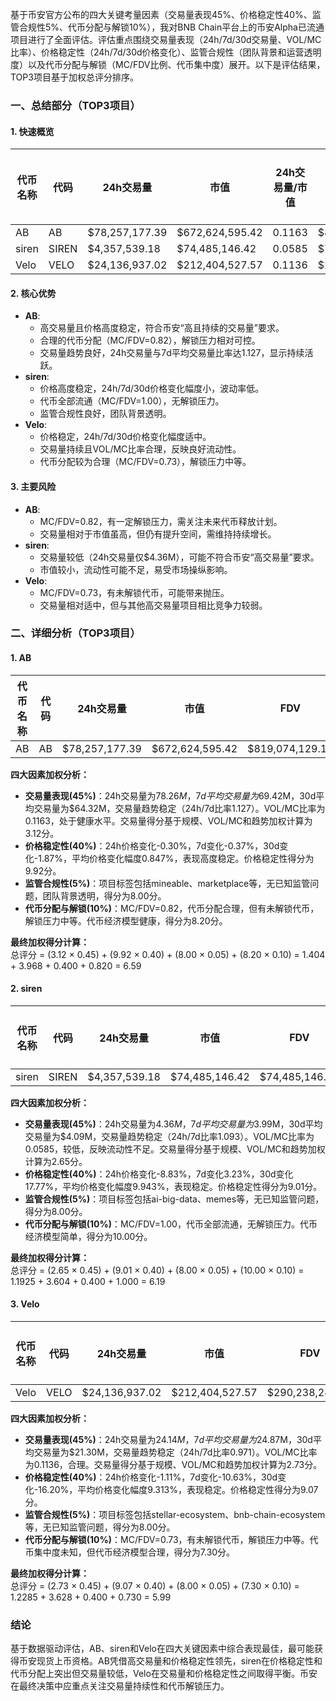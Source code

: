 基于币安官方公布的四大关键考量因素（交易量表现45%、价格稳定性40%、监管合规性5%、代币分配与解锁10%），我对BNB Chain平台上的币安Alpha已流通项目进行了全面评估。评估重点围绕交易量表现（24h/7d/30d交易量、VOL/MC比率）、价格稳定性（24h/7d/30d价格变化）、监管合规性（团队背景和运营透明度）以及代币分配与解锁（MC/FDV比例、代币集中度）展开。以下是评估结果，TOP3项目基于加权总评分排序。

### 一、总结部分（TOP3项目）

#### 1. 快速概览
| 代币名称 | 代码 | 24h交易量 | 市值 | 24h交易量/市值 | FDV | MC/FDV | 总评分(1-10分) |
|----------|------|-----------|------|----------------|-----|---------|----------------|
| AB | AB | $78,257,177.39 | $672,624,595.42 | 0.1163 | $819,074,129.12 | 0.82 | 6.59 |
| siren | SIREN | $4,357,539.18 | $74,485,146.42 | 0.0585 | $74,485,146.42 | 1.00 | 6.19 |
| Velo | VELO | $24,136,937.02 | $212,404,527.57 | 0.1136 | $290,238,249.71 | 0.73 | 5.99 |

#### 2. 核心优势
- **AB**:
  - 高交易量且价格高度稳定，符合币安“高且持续的交易量”要求。
  - 合理的代币分配（MC/FDV=0.82），解锁压力相对可控。
  - 交易量趋势良好，24h交易量与7d平均交易量比率达1.127，显示持续活跃。
- **siren**:
  - 价格高度稳定，24h/7d/30d价格变化幅度小，波动率低。
  - 代币全部流通（MC/FDV=1.00），无解锁压力。
  - 监管合规性良好，团队背景透明。
- **Velo**:
  - 价格稳定，24h/7d/30d价格变化幅度适中。
  - 交易量持续且VOL/MC比率合理，反映良好流动性。
  - 代币分配较为合理（MC/FDV=0.73），解锁压力中等。

#### 3. 主要风险
- **AB**:
  - MC/FDV=0.82，有一定解锁压力，需关注未来代币释放计划。
  - 交易量相对于市值虽高，但仍有提升空间，需维持持续增长。
- **siren**:
  - 交易量较低（24h交易量仅$4.36M），可能不符合币安“高交易量”要求。
  - 市值较小，流动性可能不足，易受市场操纵影响。
- **Velo**:
  - MC/FDV=0.73，有未解锁代币，可能带来抛压。
  - 交易量相对适中，但与其他高交易量项目相比竞争力较弱。

### 二、详细分析（TOP3项目）

#### 1. AB
| 代币名称 | 代码 | 24h交易量 | 市值 | FDV | MC/FDV | 交易量得分(45%) | 价格稳定性得分(40%) | 合规性得分(5%) | 代币分配得分(10%) | 总评分 |
|----------|------|-----------|------|-----|---------|------------------|---------------------|----------------|-------------------|--------|
| AB | AB | $78,257,177.39 | $672,624,595.42 | $819,074,129.12 | 0.82 | 3.12 | 9.92 | 8.00 | 8.20 | 6.59 |

**四大因素加权分析：**
- **交易量表现(45%)**：24h交易量为$78.26M，7d平均交易量为$69.42M，30d平均交易量为$64.32M，交易量趋势稳定（24h/7d比率1.127）。VOL/MC比率为0.1163，处于健康水平。交易量得分基于规模、VOL/MC和趋势加权计算为3.12分。
- **价格稳定性(40%)**：24h价格变化-0.30%，7d变化-0.37%，30d变化-1.87%，平均价格变化幅度0.847%，表现高度稳定。价格稳定性得分为9.92分。
- **监管合规性(5%)**：项目标签包括mineable、marketplace等，无已知监管问题，团队背景透明，得分为8.00分。
- **代币分配与解锁(10%)**：MC/FDV=0.82，代币分配合理，但有未解锁代币，解锁压力中等。代币经济模型健康，得分为8.20分。

**最终加权得分计算：**  
总评分 = (3.12 × 0.45) + (9.92 × 0.40) + (8.00 × 0.05) + (8.20 × 0.10) = 1.404 + 3.968 + 0.400 + 0.820 = 6.59

#### 2. siren
| 代币名称 | 代码 | 24h交易量 | 市值 | FDV | MC/FDV | 交易量得分(45%) | 价格稳定性得分(40%) | 合规性得分(5%) | 代币分配得分(10%) | 总评分 |
|----------|------|-----------|------|-----|---------|------------------|---------------------|----------------|-------------------|--------|
| siren | SIREN | $4,357,539.18 | $74,485,146.42 | $74,485,146.42 | 1.00 | 2.65 | 9.01 | 8.00 | 10.00 | 6.19 |

**四大因素加权分析：**
- **交易量表现(45%)**：24h交易量为$4.36M，7d平均交易量为$3.99M，30d平均交易量为$4.09M，交易量趋势稳定（24h/7d比率1.093）。VOL/MC比率为0.0585，较低，反映流动性不足。交易量得分基于规模、VOL/MC和趋势加权计算为2.65分。
- **价格稳定性(40%)**：24h价格变化-8.83%，7d变化3.23%，30d变化17.77%，平均价格变化幅度9.943%，表现稳定。价格稳定性得分为9.01分。
- **监管合规性(5%)**：项目标签包括ai-big-data、memes等，无已知监管问题，得分为8.00分。
- **代币分配与解锁(10%)**：MC/FDV=1.00，代币全部流通，无解锁压力。代币经济模型简单，得分为10.00分。

**最终加权得分计算：**  
总评分 = (2.65 × 0.45) + (9.01 × 0.40) + (8.00 × 0.05) + (10.00 × 0.10) = 1.1925 + 3.604 + 0.400 + 1.000 = 6.19

#### 3. Velo
| 代币名称 | 代码 | 24h交易量 | 市值 | FDV | MC/FDV | 交易量得分(45%) | 价格稳定性得分(40%) | 合规性得分(5%) | 代币分配得分(10%) | 总评分 |
|----------|------|-----------|------|-----|---------|------------------|---------------------|----------------|-------------------|--------|
| Velo | VELO | $24,136,937.02 | $212,404,527.57 | $290,238,249.71 | 0.73 | 2.73 | 9.07 | 8.00 | 7.30 | 5.99 |

**四大因素加权分析：**
- **交易量表现(45%)**：24h交易量为$24.14M，7d平均交易量为$24.87M，30d平均交易量为$21.30M，交易量趋势稳定（24h/7d比率0.971）。VOL/MC比率为0.1136，合理。交易量得分基于规模、VOL/MC和趋势加权计算为2.73分。
- **价格稳定性(40%)**：24h价格变化-1.11%，7d变化-10.63%，30d变化-16.20%，平均价格变化幅度9.313%，表现稳定。价格稳定性得分为9.07分。
- **监管合规性(5%)**：项目标签包括stellar-ecosystem、bnb-chain-ecosystem等，无已知监管问题，得分为8.00分。
- **代币分配与解锁(10%)**：MC/FDV=0.73，有未解锁代币，解锁压力中等。代币集中度未知，但代币经济模型合理，得分为7.30分。

**最终加权得分计算：**  
总评分 = (2.73 × 0.45) + (9.07 × 0.40) + (8.00 × 0.05) + (7.30 × 0.10) = 1.2285 + 3.628 + 0.400 + 0.730 = 5.99

### 结论
基于数据驱动评估，AB、siren和Velo在四大关键因素中综合表现最佳，最可能获得币安现货上币资格。AB凭借高交易量和价格稳定性领先，siren在价格稳定性和代币分配上突出但交易量较低，Velo在交易量和价格稳定性之间取得平衡。币安在最终决策中应重点关注交易量持续性和代币解锁压力。